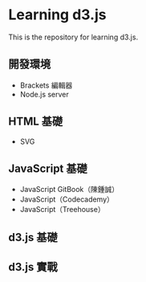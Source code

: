 # Learning d3.js

This is the repository for learning d3.js.

## 開發環境

- Brackets 編輯器
- Node.js server

## HTML 基礎

- SVG

## JavaScript 基礎

- JavaScript GitBook（陳鍾誠）
- JavaScript（Codecademy）
- JavaScript（Treehouse）

## d3.js 基礎

## d3.js 實戰